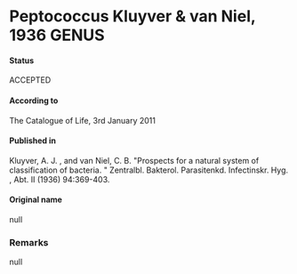 Peptococcus Kluyver & van Niel, 1936 GENUS
=======

#### Status
ACCEPTED

#### According to
The Catalogue of Life, 3rd January 2011

#### Published in
Kluyver, A. J. , and van Niel, C. B. "Prospects for a natural system of classification of bacteria. " Zentralbl. Bakterol. Parasitenkd. Infectinskr. Hyg. , Abt. II (1936) 94:369-403.

#### Original name
null

### Remarks
null
